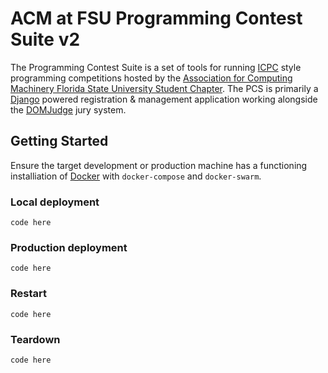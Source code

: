 # ACM at FSU Programming Contest Suite v2

The Programming Contest Suite is a set of tools for running [ICPC](https://icpc.global) style programming competitions hosted by the [Association for Computing Machinery Florida State University Student Chapter](https://fsu.acm.org). The PCS is primarily a [Django](https://www.djangoproject.com/) powered registration &  management application working alongside the [DOMJudge](https://www.domjudge.org/) jury system.

## Getting Started
Ensure the target development or production machine has a functioning installiation of [Docker](https://www.docker.com) with `docker-compose` and `docker-swarm`.
### Local deployment
	code here
### Production deployment
	code here
### Restart
	code here
### Teardown
	code here

